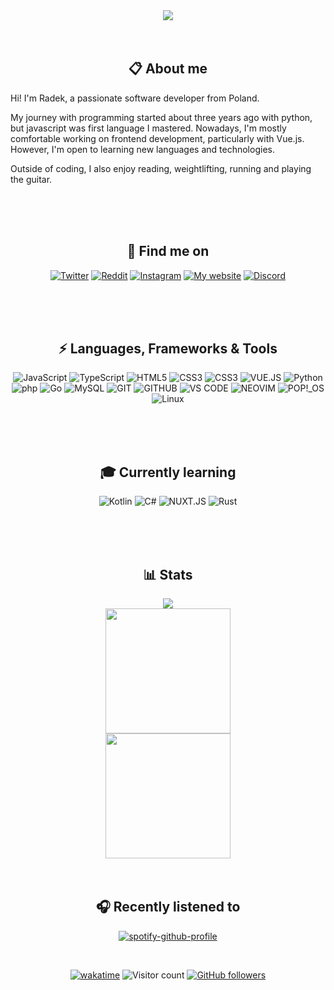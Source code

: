 <div align="center">

<img src="https://readme-typing-svg.demolab.com?font=Righteous&size=40&duration=2000&pause=500&color=E1E1E1&center=true&vCenter=true&repeat=false&width=500&height=64&lines=Hi+there+%F0%9F%91%8B" />

<br />
<br />
<br />

## 📋 About me

<p align="left">      
Hi! I'm Radek, a passionate software developer from Poland.
</p>

<p align="left">      
My journey with programming started about three years ago with python, but javascript was first language I mastered. Nowadays, I'm mostly comfortable working on frontend development, particularly with Vue.js. However, I'm open to learning new languages and technologies. 
</p>

<p align="left">      
Outside of coding, I also enjoy reading, weightlifting, running and playing the guitar.
</p>
<br />
<br />
<br />


## 🔎 Find me on
[![Twitter](https://img.shields.io/badge/Twitter-black.svg?&style=for-the-badge&logo=X&logoColor=white)](https://x.com/wcale_nie_radek)
[![Reddit](https://img.shields.io/badge/reddit-e03c04.svg?&style=for-the-badge&logo=reddit&logoColor=white)](https://www.reddit.com/user/radeqq007/)
[![Instagram](https://img.shields.io/badge/instagram-fc1f44.svg?&style=for-the-badge&logo=instagram&logoColor=white)](https://www.instagram.com/your.iron.lung/)
[![My website](https://img.shields.io/badge/my_website-ff3cb4.svg?&style=for-the-badge&logo=vue.js&logoColor=white)](https://radeqq007.github.io/portfolio/)
[![Discord](https://img.shields.io/badge/discord-5865F2.svg?&style=for-the-badge&logo=discord&logoColor=white)](https://discordapp.com/users/695965239556177980)

<br />
<br />
<br />

## ⚡ Languages, Frameworks & Tools      
![JavaScript](https://img.shields.io/badge/javascript-%23323330.svg?style=for-the-badge&logo=javascript&logoColor=%23F7DF1E)
![TypeScript](https://img.shields.io/badge/typescript-007ACC.svg?style=for-the-badge&logo=typescript&logoColor=white)
![HTML5](https://img.shields.io/badge/html5-E34C26.svg?style=for-the-badge&logo=html5&logoColor=white)
![CSS3](https://img.shields.io/badge/css3-%231572B6.svg?style=for-the-badge&logo=css3&logoColor=white)
![CSS3](https://img.shields.io/badge/tailwind-38bdf8.svg?style=for-the-badge&logo=tailwindcss&logoColor=white)
![VUE.JS](https://img.shields.io/badge/vue.js-%42b883.svg?style=for-the-badge&logo=vue.js&logoColor=white)
![Python](https://img.shields.io/badge/python-3670A0.svg?style=for-the-badge&logo=python&logoColor=white)
![php](https://img.shields.io/badge/php-787CB5.svg?style=for-the-badge&logo=php&logoColor=white)
![Go](https://img.shields.io/badge/go-00ADD8.svg?style=for-the-badge&logo=go&logoColor=white)
![MySQL](https://img.shields.io/badge/mysql-00758F.svg?style=for-the-badge&logo=mysql&logoColor=F29111)
![GIT](https://img.shields.io/badge/git-F05033.svg?style=for-the-badge&logo=git&logoColor=white)
![GITHUB](https://img.shields.io/badge/github-181717.svg?style=for-the-badge&logo=github&logoColor=white)
![VS CODE](https://img.shields.io/badge/vs_code-0066B8.svg?style=for-the-badge&logo=vscode&logoColor=white)
![NEOVIM](https://img.shields.io/badge/neovim-57A143.svg?style=for-the-badge&logo=neovim&logoColor=white)
![POP!_OS](https://img.shields.io/badge/Pop!__OS-049197.svg?style=for-the-badge&logo=popos&logoColor=white)
![Linux](https://img.shields.io/badge/linux-fbbb14.svg?style=for-the-badge&logo=linux&logoColor=black)


<br />
<br />
<br />


## 🎓 Currently learning

![Kotlin](https://img.shields.io/badge/kotlin-7e52ff.svg?style=for-the-badge&logo=kotlin&logoColor=white)
![C#](https://custom-icon-badges.demolab.com/badge/C%23-9f73d9.svg?style=for-the-badge&logo=cshrp&logoColor=white)
![NUXT.JS](https://img.shields.io/badge/nuxt.js-00DC82.svg?style=for-the-badge&logo=nuxt.js&logoColor=white)
![Rust](https://img.shields.io/badge/rust-f74b00.svg?style=for-the-badge&logo=rust&logoColor=white)


<br />
<br />
<br />

## 📊 Stats
<img src="https://github-readme-stats.vercel.app/api?username=radeqq007&show_icons=true&theme=dracula&hide_border=true" />
<br />
<img src="https://github-readme-streak-stats-salesp07.vercel.app/?user=radeqq007&count_private=true&theme=dracula&hide_border=true" height="200px"/>
<br />
<img src="https://github-readme-stats.vercel.app/api/wakatime?username=@IWillEatYourPancakes&layout=compact&theme=dracula&hide_border=true&langs_count=8" height="200px" />


<br />
<br />
<br />

## 🎧 Recently listened to
[![spotify-github-profile](https://spotify-github-profile.kittinanx.com/api/view?uid=radeqq007&cover_image=true&theme=natemoo-re&show_offline=false&background_color=121212&interchange=false&bar_color=53b14f&bar_color_cover=false)](https://github.com/kittinan/spotify-github-profile)

<br />

[![wakatime](https://wakatime.com/badge/user/018e8e59-6809-4a18-9567-7612f064fe22.svg?style=for-the-badge)](https://wakatime.com/@018e8e59-6809-4a18-9567-7612f064fe22)
![Visitor count](https://komarev.com/ghpvc/?username=radeqq007&style=for-the-badge)
[![GitHub followers](https://img.shields.io/github/followers/radeqq007?label=Follow&style=for-the-badge)](https://github.com/radeqq007)
</div>
